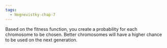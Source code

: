```yaml
---
tags:
  - Negnevistky-chap-7
---
```

Based on the fitness function, you create a probability for each chromosome to be chosen. Better chromosomes will have a higher chance to be used on the next generation.